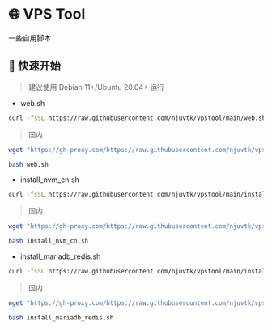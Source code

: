 # 🌐 VPS Tool

一些自用脚本

## 🚀 快速开始

> 建议使用 Debian 11+/Ubuntu 20.04+ 运行

- web.sh

```bash
curl -fsSL https://raw.githubusercontent.com/njuvtk/vpstool/main/web.sh | bash
```

> 国内
```bash
wget "https://gh-proxy.com/https://raw.githubusercontent.com/njuvtk/vpstool/main/web.sh"

bash web.sh
```

- install_nvm_cn.sh

```bash
curl -fsSL https://raw.githubusercontent.com/njuvtk/vpstool/main/install_nvm_cn.sh | bash
```

> 国内
```bash
wget "https://gh-proxy.com/https://raw.githubusercontent.com/njuvtk/vpstool/main/install_nvm_cn.sh"

bash install_nvm_cn.sh
```

- install_mariadb_redis.sh

```bash
curl -fsSL https://raw.githubusercontent.com/njuvtk/vpstool/main/install_mariadb_redis.sh | bash
```

> 国内
```bash
wget "https://gh-proxy.com/https://raw.githubusercontent.com/njuvtk/vpstool/main/install_mariadb_redis.sh"

bash install_mariadb_redis.sh
```

